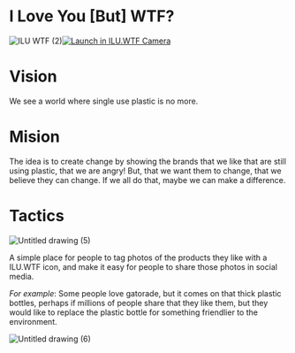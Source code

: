 # I Love You [But] WTF?

![ILU WTF (2)](https://user-images.githubusercontent.com/5898506/200136133-b971d098-54cd-47b3-95b7-361fd33a8695.png)<a href="https://ilu.wtf/camera/index.html?v=1"><img src="https://img.shields.io/badge/Launch%20Camera-00B388?logo=DoIt&logoColor=fff&style=for-the-badge" alt="Launch in ILU.WTF Camera"></a>

# Vision

We see a world where single use plastic is no more.

# Mision

The idea is to create change by showing the brands that we like that are still using plastic, that we are angry! But, that we want them to change, that we believe they can change. If we all do that, maybe we can make a difference.

# Tactics
![Untitled drawing (5)](https://user-images.githubusercontent.com/5898506/200134010-f68911c1-bfb5-4f8b-9571-d171bb5299f9.png)

A simple place for people to tag photos of the products they like with a ILU.WTF icon, and make it easy for people to share those photos in social media.


*For example*: Some people love gatorade, but it comes on that thick plastic bottles, perhaps if millions of people share that they like them, but they would like to replace the plastic bottle for something friendlier to the environment.

![Untitled drawing (6)](https://user-images.githubusercontent.com/5898506/200134251-5545b816-6274-4603-86bc-f37242a53596.png)
